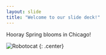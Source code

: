 ```yaml
---
layout: slide
title: "Welcome to our slide deck!"
---
```


Hooray Spring blooms in Chicago!


![Robotocat](https://octodex.github.com/images/Robotocat.png)
{: .center}

